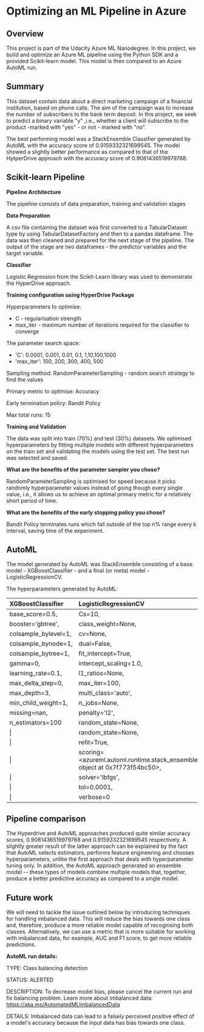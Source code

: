 # Optimizing an ML Pipeline in Azure


## Overview
This project is part of the Udacity Azure ML Nanodegree.
In this project, we build and optimize an Azure ML pipeline using the Python SDK and a provided Scikit-learn model.
This model is then compared to an Azure AutoML run.

## Summary
This dataset contain data about a direct marketing campaign of a financial institution, based on phone calls. The aim of the campaign was to increase the number of  subscribers to the bank term deposit. In this project, we seek to predict a binary variable "y" ,i.e., whether a client will subscribe to the product -marked with "yes" - or not - marked with "no".

The best performing model was a StackEnsemble Classifier generated by AutoML with the accuracy score of 0.9159332321699545. The model showed a slightly better performance as compared to that of the HytperDrive approach with the accuracy score of 0.9081436519979768.

## Scikit-learn Pipeline

**Pipeline Architecture**

The pipeline consists of data preparation, training and validation stages

**Data Preparation**

A csv file containing the dataset was first converted to a TabularDataset type by using TabularDatasetFactory and then to a pandas dataframe. The data was then cleaned and prepared for the next stage of the pipeline. The output of the stage are two dataframes - the predictor variables and the target variable. 

**Classifier**

Logistic Regression from the Scikit-Learn library was used to demonstrate the HyperDrive approach.


**Training configuration using HyperDrive Package**

Hyperparameters to optimise:	
- C  - regularisation strength
- max_iter - maximum number of iterations required for the classifier to converge

The parameter search space:	
- 'C': 0.0001, 0.001, 0.01, 0.1, 1,10,100,1000
- 'max_iter': 100, 200, 300, 400, 500

Sampling method: RandomParameterSampling - random search strategy to find the values

Primary metric to optimise:	Accuracy

Early termination policy: Bandit Policy

Max total runs:	15


**Training and Validation**

The data was split into train (70%) and test (30%) datasets. We optimised hyperparameters by fitting multiple models with different hyperparameters on the train set and validating the models using the test set. The best run was selected and saved.



**What are the benefits of the parameter sampler you chose?**

RandomParameterSampling is optimised for speed because it picks randomly hyperparameter values instead of going though every single value, i.e., it allows us to achieve an optimal primary metric for a relatively short period of time.


**What are the benefits of the early stopping policy you chose?**

Bandit Policy terminates runs which fall outside of the top n% range every k interval, saving time of the experiment.


## AutoML
The model generated by AutoML was StackEnsemble consisting of a base model - XGBoostClassifier - and a final (or meta) model -  LogisticRegressionCV. 

The hyperparameters generated by AutoML:


XGBoostClassifier    |LogisticRegressionCV                                                                 
|:------------------ | :-----------------------------------------------------------------------------------
|base_score=0.5,     |Cs=10,                                                                               |
|booster='gbtree',   |class_weight=None,                                                                   |
|colsample_bylevel=1,|cv=None,                                                                             |
|colsample_bynode=1, |dual=False,                                                                          |
|colsample_bytree=1, |fit_intercept=True,                                                                  |
|gamma=0,            |intercept_scaling=1.0,                                                               |
|learning_rate=0.1,  |l1_ratios=None,                                                                      |
|max_delta_step=0,   |max_iter=100,                                                                        |
|max_depth=3,        |multi_class='auto',                                                                  |
|min_child_weight=1, |n_jobs=None,                                                                         |
|missing=nan,        |penalty='l2',                                                                        |
|n_estimators=100    |random_state=None,                                                                   |
|\|                  |random_state=None,                                                                   |
|\|                  |refit=True,                                                                          |
|\|                  |scoring=<azureml.automl.runtime.stack_ensemble_base.Scorer object at 0x7f773f54bc50>,|
|\|                  |solver='lbfgs',                                                                      | 
|\|                  |tol=0.0001,                                                                          |   
|\|                  |verbose=0                                                                            | 




## Pipeline comparison
The Hyperdrive and AutoML approaches produced quite similar accuracy scores, 0.9081436519979768 and 0.9159332321699545 respectively.  A slightly greater result of the latter approach can be explained by the fact that AutoML selects estimators, performs feature engineering and chooses hyperparameters, unlike the first approach that deals with hyperparameter tuning only. In addition, the AutoML approach generated an ensemble model  -- these types of models combine multiple models that, together, produce a better predictive accuracy as compared to a single model.

## Future work
We will need to tackle the issue outlined below by introducing techniques for handling imbalanced data. This will reduce the bias towards one class and, therefore, produce a more reliable model capable of recognising both classes. Alternatively, we can use a metric that is more suitable for working with imbalanced data, for example, AUC and F1 score, to get more reliable predictions.   

**AutoML run details:**

TYPE: Class balancing detection

STATUS: ALERTED

DESCRIPTION: To decrease model bias, please cancel the current run and fix balancing problem.
              Learn more about imbalanced data: https://aka.ms/AutomatedMLImbalancedData

DETAILS: Imbalanced data can lead to a falsely perceived positive effect of a model's accuracy because the input data has bias towards one class.




